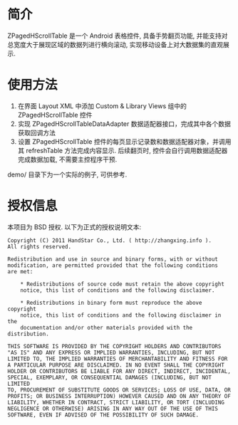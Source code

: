 # 简介

ZPagedHScrollTable 是一个 Android 表格控件, 具备手势翻页功能, 并能支持对总宽度大于展现区域的数据列进行横向滚动, 实现移动设备上对大数据集的直观展示.

# 使用方法

1. 在界面 Layout XML 中添加 Custom & Library Views 组中的 ZPagedHScrollTable 控件
1. 实现 ZPagedHScrollTableDataAdapter 数据适配器接口，完成其中各个数据获取回调方法
1. 设置 ZPagedHScrollTable 控件的每页显示记录数和数据适配器对象，并调用其 refreshTable 方法完成内容显示. 后续翻页时, 控件会自行调用数据适配器完成数据加载, 不需要主控程序干预.

demo/ 目录下为一个实际的例子, 可供参考.

# 授权信息

本项目为 BSD 授权. 以下为正式的授权说明文本:

	Copyright (C) 2011 HandStar Co., Ltd. ( http://zhangxing.info ).
	All rights reserved.

	Redistribution and use in source and binary forms, with or without
	modification, are permitted provided that the following conditions
	are met:

		* Redistributions of source code must retain the above copyright
		notice, this list of conditions and the following disclaimer.

		* Redistributions in binary form must reproduce the above copyright
		notice, this list of conditions and the following disclaimer in the
		documentation and/or other materials provided with the distribution.

	THIS SOFTWARE IS PROVIDED BY THE COPYRIGHT HOLDERS AND CONTRIBUTORS
	"AS IS" AND ANY EXPRESS OR IMPLIED WARRANTIES, INCLUDING, BUT NOT
	LIMITED TO, THE IMPLIED WARRANTIES OF MERCHANTABILITY AND FITNESS FOR
	A PARTICULAR PURPOSE ARE DISCLAIMED. IN NO EVENT SHALL THE COPYRIGHT
	HOLDER OR CONTRIBUTORS BE LIABLE FOR ANY DIRECT, INDIRECT, INCIDENTAL,
	SPECIAL, EXEMPLARY, OR CONSEQUENTIAL DAMAGES (INCLUDING, BUT NOT LIMITED
	TO, PROCUREMENT OF SUBSTITUTE GOODS OR SERVICES; LOSS OF USE, DATA, OR
	PROFITS; OR BUSINESS INTERRUPTION) HOWEVER CAUSED AND ON ANY THEORY OF
	LIABILITY, WHETHER IN CONTRACT, STRICT LIABILITY, OR TORT (INCLUDING
	NEGLIGENCE OR OTHERWISE) ARISING IN ANY WAY OUT OF THE USE OF THIS
	SOFTWARE, EVEN IF ADVISED OF THE POSSIBILITY OF SUCH DAMAGE.

